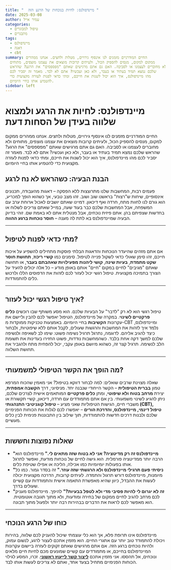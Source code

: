 ```yaml
---
title: "  מיינדפולנס: לחיות בנוכחות של הרגע הזה "
date: 2025-03-08
author: עמיר אייל
categories:
  - טיפול למבוגרים
  - מתבגרים
tags:
  - מיינדפולנס
  - דאגה
  - cbt
summary: החיים המודרניים מזמנים לנו אינסוף גירויים, מטלות ולחצים. אנחנו ממהרים
  ממקום למקום, מנסים להספיק הכול, ולעיתים קרובות מוצאים את עצמנו מוצפים, מתוחים
  ולא מחוברים לעצמנו או לסביבה. האם גם אתם מרגישים שאתם "מפספסים" את הרגע? שהראש
  שלכם נמצא תמיד בעתיד או בעבר, ולא כאן ועכשיו? אתם לא לבד. מאמר זה יסביר לכם
  מהו מיינדפולנס, איך הוא יכול לשנות את חייכם, ומתי כדאי לפנות לעזרה מקצועית כדי
  להטמיע אותו בחיי היומיום.
sidebar: left
---
```

# מיינדפולנס: לחיות את הרגע ולמצוא שלווה בעידן של הסחות דעת

החיים המודרניים מזמנים לנו אינסוף גירויים, מטלות ולחצים. אנחנו ממהרים ממקום למקום, מנסים להספיק הכול, ולעיתים קרובות מוצאים את עצמנו מוצפים, מתוחים ולא מחוברים לעצמנו או לסביבה. האם גם אתם מרגישים שאתם "מפספסים" את הרגע? שהראש שלכם נמצא תמיד בעתיד או בעבר, ולא כאן ועכשיו? אתם לא לבד. מאמר זה יסביר לכם מהו מיינדפולנס, איך הוא יכול לשנות את חייכם, ומתי כדאי לפנות לעזרה מקצועית כדי להטמיע אותו בחיי היומיום.

<!--more-->

## הבנת הבעיה: כשהראש לא נח לרגע

פעמים רבות, המחשבות שלנו מתרוצצות ללא הפסקה – דאגות מהעבודה, תכנונים אינסופיים, שיחות ש"רצות" בראשנו שוב ושוב. זהו מצב טבעי, אך כשהוא הופך למכריע, הוא גורם לנו לחוות מתח, חרדה ואף דיכאון. דמיינו שאתם יושבים לאכול ארוחת ערב עם המשפחה, אבל המחשבות שלכם כבר בעוד שעה, במייל שאתם צריכים לשלוח או בחדשות שצפיתם בהן. אתם פיזית נוכחים, אבל מנטלית אתם לא באמת שם. זוהי בדיוק הבעיה שמיינדפולנס בא לתת לה מענה – **חוסר נוכחות ברגע ההווה**.

---

## מתי כדאי לפנות לטיפול?

אם אתם מזהים שהיעדר הנוכחות והדאגות הבלתי פוסקות מתחילים להשפיע על איכות חייכם, זהו סימן שאולי כדאי לשקול פנייה לטיפול. סימנים כמו **קשיי ריכוז**, **תחושת חוסר שקט מתמדת**, **בעיות שינה**, **קושי ליהנות מפעילויות שאהבתם בעבר**, או תחושה שאתם "מגיבים" לחיים במקום "חיים" אותם באופן מודע – כל אלה יכולים להעיד על הצורך בתמיכה מקצועית. טיפול רגשי יכול לעזור לכם לזהות את הדפוסים הללו ולרכוש כלים להתמודדות.

---

## איך טיפול רגשי יכול לעזור?

טיפול רגשי הוא לא רק "לדבר" על הבעיות שלכם. הוא מסע משותף שבו רוכשים **כלים פרקטיים לשינוי**. במקרה של מיינדפולנס, הטיפול יאפשר לכם להבין וליישם את עקרונות **הקשיבות** בחיי היומיום. באמצעות טכניקות ממוקדות מ-CBT ומיינדפולנס, נלמד איך לזהות את המחשבות והרגשות שעולים, לקבל אותם ללא שיפוטיות, ולבחור כיצד להגיב אליהם. לדוגמה, נתרגל תרגיל נשימה פשוט: שימו לב לשאיפה ולנשיפה שלכם למשך דקה אחת בלבד. כשהמחשבות נודדות, פשוט החזירו בעדינות את תשומת הלב לנשימה. תרגיל קצר זה, כשהוא מיושם באופן עקבי, יכול להפחית מתח ולהגביר את תחושת השלווה.

---

## מה הופך את הקשר הטיפולי למשמעותי?

שאלה מצוינת שרבים שואלים: למה לבחור דווקא בטיפול? אני מאמין שהכוח המרפא טמון **בברית הטיפולית** – הקשר הייחודי שנבנה יחד. מניסיוני, דרך **הקשבה אמפתית**, יצירת **מרחב בטוח ולא שיפוטי**, ומתן **כלים פרקטיים** המותאמים אישית לצרכים שלכם, ניתן להגיע לשינוי משמעותי. בין אם אתם מתמודדים עם חרדה, דיכאון, קשיי תקשורת או משברי חיים, הגישות הטיפוליות שאני מציע – **טיפול קוגניטיבי התנהגותי (CBT), טיפול דינמי, מיינדפולנס, והדרכת הורים** – יאפשרו לכם לגלות את הכוחות הפנימיים שלכם ולבנות דרכים חדשות להתמודדות, תוך שילוב בין התבוננות פנימית לבין כלים מעשיים.

---

## שאלות נפוצות וחששות

* **"מיינדפולנס זה רק מדיטציה? אני לא בטוח שזה מתאים לי."**
    מיינדפולנס הוא הרבה יותר ממדיטציה פורמלית. הוא גישה לחיים של נוכחות מודעת, ואפשר לתרגל אותו בפעולות יומיומיות כמו אכילה, הליכה או אפילו שטיפת כלים.
* **"ניסיתי פעם תרגילי מיינדפולנס ולא הרגשתי שזה עוזר."**
    זה בסדר גמור. כמו כל מיומנות, מיינדפולנס דורש תרגול והתמדה. לעיתים קרובות, הדרכה מקצועית יכולה לעשות את ההבדל, כיוון שהיא מאפשרת התאמה אישית והתמודדות עם קשיים שעולים בדרך.
* **"זה לא יגרום לי להיות פסיבי מדי ולא לטפל בבעיות?"**
    להיפך. מיינדפולנס מעניק לכם מרחב להגיב לחיים ממקום של בחירה ומודעות, ולא מתוך תגובה אוטומטית. הוא מאפשר לכם לראות את הדברים בבהירות רבה יותר ולפעול מתוך תבונה.

---

## כוחו של הרגע הנוכחי

מיינדפולנס אינו תרופת פלא, אך הוא כלי עוצמתי שיכול להעניק לכם שלווה, בהירות ויכולת להתמודד טוב יותר עם אתגרי החיים. הוא מזמין אתכם לעצור לרגע, לנשום עמוק, ולהיות נוכחים ברגע הזה. אם אתם מרגישים שאתם זקוקים לעזרה ביישום עקרונות המיינדפולנס בחייכם, או מתמודדים עם קשיים שמונעים מכם לחיות חיים מלאים ונוכחים, אל תהססו. אני מזמין אתכם  **[ליצור קשר לייעוץ ראשוני](/contatc/)**. זכרו, המסע לגילוי הכוחות הפנימיים מתחיל בצעד אחד, ואתם לא צריכים לעשות אותו לבד.
